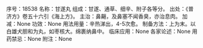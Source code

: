 序号：18538
名称：甘遂丸
组成：甘遂、通草、细辛、附子各等分。
出处：《普济方》卷五十六引《海上方》。
主治：鼻齆，及鼻塞不闻香臭，亦治息肉。
加减：None
功效：None
用法用量：辛热涕出，4-5次愈。
制备方法：上为末。以白雄犬胆和为丸，如枣核大。绵裹纳鼻中。
临床应用：None
各家论述：None
用药禁忌：None
附注：None
